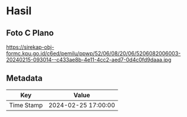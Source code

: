 # Hasil

## Foto C Plano

https://sirekap-obj-formc.kpu.go.id/c6ed/pemilu/ppwp/52/06/08/20/06/5206082006003-20240215-093014--c433ae8b-4e11-4cc2-aed7-0d4c0fd9daaa.jpg


## Metadata

| Key        | Value               |
| ---------- | ------------------- |
| Time Stamp | 2024-02-25 17:00:00 |



